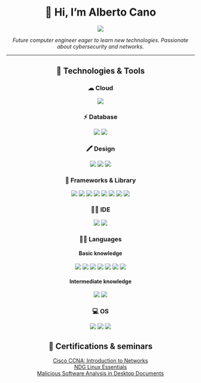 <h1 align='center'>
  👋 Hi, I’m Alberto Cano
</h1>

<p align='center'>
  <a href="https://www.linkedin.com/in/alberto-cano-delgado/">
    <img src="https://img.shields.io/badge/linkedin-%230077B5.svg?&style=for-the-badge&logo=linkedin&logoColor=white"/>
  </a>
</p>

<p align='center'>
  <i>Future computer engineer eager to learn new technologies. Passionate about cybersecurity and networks.</i>
</p>

---

<h2 align='center'>🔧 Technologies & Tools</h2>

<div align='center'>
  
  <h3>☁ Cloud</h3>
    <a><img src="https://img.shields.io/badge/MySQL-005C84?style=for-the-badge&logo=mysql&logoColor=white"/></a>
  
  <h3>⚡ Database</h3>
    <a><img src="https://img.shields.io/badge/MySQL-005C84?style=for-the-badge&logo=mysql&logoColor=white"/></a>
    <a><img src="https://img.shields.io/badge/SQLite-07405E?style=for-the-badge&logo=sqlite&logoColor=white"/></a>


  <h3>🖍 Design</h3>
    <a><img src="https://img.shields.io/badge/Adobe%20after%20affects-CF96FD?style=for-the-badge&logo=Adobe%20after%20effects&logoColor=393665"/></a>
    <a><img src="https://img.shields.io/badge/Adobe%20Photoshop-31A8FF?style=for-the-badge&logo=Adobe%20Photoshop&logoColor=black"/></a>
    <a><img src="https://img.shields.io/badge/Adobe%20XD-470137?style=for-the-badge&logo=Adobe%20XD&logoColor=#FF61F6"/></a>
  
  
  <h3>🚀 Frameworks & Library</h3>
    <a><img src="https://img.shields.io/badge/Angular-DD0031?style=for-the-badge&logo=angular&logoColor=white"/></a>
    <a><img src="https://img.shields.io/badge/Bootstrap-563D7C?style=for-the-badge&logo=bootstrap&logoColor=white"/></a>
    <a><img src="https://img.shields.io/badge/Docker-2CA5E0?style=for-the-badge&logo=docker&logoColor=white"/></a>
    <a><img src="https://img.shields.io/badge/Django-092E20?style=for-the-badge&logo=django&logoColor=green"/></a>
    <a><img src="https://img.shields.io/badge/Jupyter-F37626.svg?&style=for-the-badge&logo=Jupyter&logoColor=white"/></a>
    <a><img src="https://img.shields.io/badge/kubernetes-326ce5.svg?&style=for-the-badge&logo=kubernetes&logoColor=white"/></a>
    <a><img src="https://img.shields.io/badge/Markdown-000000?style=for-the-badge&logo=markdown&logoColor=white"/></a>
    <a><img src="https://img.shields.io/badge/OpenCV-27338e?style=for-the-badge&logo=OpenCV&logoColor=white"/></a>

  
  <h3>👩‍💻 IDE</h3>
  <a><img src="https://img.shields.io/badge/Colab-F9AB00?style=for-the-badge&logo=googlecolab&color=525252"/></a>
  <a><img src="https://img.shields.io/badge/VSCode-0078D4?style=for-the-badge&logo=visual%20studio%20code&logoColor=white"/></a>
  
  <h3>👩‍💻 Languages</h3>
  <h4>Basic knowledge</h4>
    <a><img src="https://img.shields.io/badge/C-00599C?style=for-the-badge&logo=c&logoColor=white"/></a>
    <a><img src="https://img.shields.io/badge/C%23-239120?style=for-the-badge&logo=c-sharp&logoColor=white"/></a>
    <a><img src="https://img.shields.io/badge/C%2B%2B-00599C?style=for-the-badge&logo=c%2B%2B&logoColor=white"/></a>
    <a><img src="https://img.shields.io/badge/JavaScript-323330?style=for-the-badge&logo=javascript&logoColor=F7DF1E"/></a>
    <a><img src="https://img.shields.io/badge/CSS3-1572B6?style=for-the-badge&logo=css3&logoColor=white"/></a>
    <a><img src="https://img.shields.io/badge/PHP-777BB4?style=for-the-badge&logo=php&logoColor=white"/></a>
    <a><img src="https://img.shields.io/badge/TypeScript-007ACC?style=for-the-badge&logo=typescript&logoColor=white"/></a>
  
  <h4>Intermediate knowledge</h4>
    <a><img src="https://img.shields.io/badge/Python-FFD43B?style=for-the-badge&logo=python&logoColor=blue"/></a>
    <a><img src="https://img.shields.io/badge/HTML5-E34F26?style=for-the-badge&logo=html5&logoColor=white"/></a>
  
  <h3>💻 OS</h3>
    <a><img src="https://img.shields.io/badge/Arch_Linux-1793D1?style=for-the-badge&logo=arch-linux&logoColor=white"/></a>
    <a><img src="https://img.shields.io/badge/Fedora-294172?style=for-the-badge&logo=fedora&logoColor=white"/></a>
    <a><img src="https://img.shields.io/badge/Windows-0078D6?style=for-the-badge&logo=windows&logoColor=white"/></a>

</div>
  

<h2 align='center'>📜 Certifications & seminars</h2>
<div align='center'>
  <a href="https://www.credly.com/badges/0db37901-3269-4c57-be1e-b728d9d07487">Cisco CCNA: Introduction to Networks</a></br>
  <a href="https://drive.google.com/file/d/1fZ-Hfeg2v5JPUR37RVzW2SG2e6iMYmVn/view?usp=share_link">NDG Linux Essentials</a></br>
  <a href="https://drive.google.com/file/d/1Z1jQl_D1cyLXDv3jhHghPRAYozBVbe3T/view?usp=sharing">Malicious Software Analysis in Desktop Documents</a>
</div>
